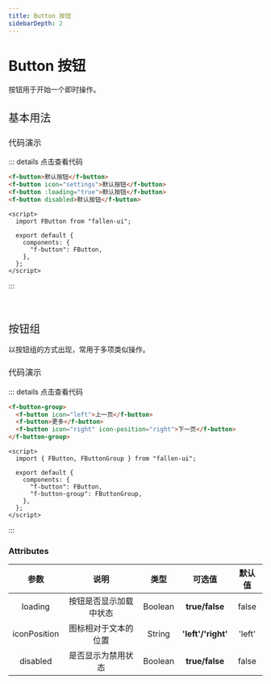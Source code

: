 ```yaml
---
title: Button 按钮
sidebarDepth: 2
---
```


# Button 按钮

按钮用于开始一个即时操作。

<h2 style="font-weight:normal">基本用法</h2>

<ClientOnly>

<button-demos></button-demos>

</ClientOnly>

<h3 style="font-weight:normal">代码演示</h3>

::: details 点击查看代码

```html
<f-button>默认按钮</f-button>
<f-button icon="settings">默认按钮</f-button>
<f-button :loading="true">默认按钮</f-button>
<f-button disabled>默认按钮</f-button>
```

```vue
<script>
  import FButton from "fallen-ui";

  export default {
    components: {
      "f-button": FButton,
    },
  };
</script>
```

:::

<br/>

<h2 style="font-weight:normal">按钮组</h2>

以按钮组的方式出现，常用于多项类似操作。

<ClientOnly>
<button-group-demos></button-group-demos>
</ClientOnly>

<h3 style="font-weight:normal">代码演示</h3>

::: details 点击查看代码

```html
<f-button-group>
  <f-button icon="left">上一页</f-button>
  <f-button>更多</f-button>
  <f-button icon="right" icon-position="right">下一页</f-button>
</f-button-group>
```

```vue
<script>
  import { FButton, FButtonGroup } from "fallen-ui";

  export default {
    components: {
      "f-button": FButton,
      "f-button-group": FButtonGroup,
    },
  };
</script>
```

:::

### Attributes

|     参数     |          说明          |  类型   |       可选值       | 默认值 |
| :----------: | :--------------------: | :-----: | :----------------: | :----: |
|   loading    | 按钮是否显示加载中状态 | Boolean |   **true/false**   | false  |
| iconPosition |  图标相对于文本的位置  | String  | **'left'/'right'** | 'left' |
|   disabled   |   是否显示为禁用状态   | Boolean |   **true/false**   | false  |
